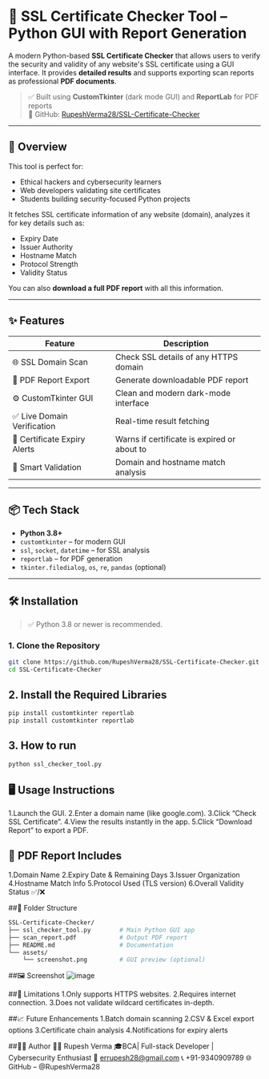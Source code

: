 # 🔐 SSL Certificate Checker Tool – Python GUI with Report Generation

A modern Python-based **SSL Certificate Checker** that allows users to verify the security and validity of any website's SSL certificate using a GUI interface. It provides **detailed results** and supports exporting scan reports as professional **PDF documents**.

> ✅ Built using **CustomTkinter** (dark mode GUI) and **ReportLab** for PDF reports  
> 🔗 GitHub: [RupeshVerma28/SSL-Certificate-Checker](https://github.com/RupeshVerma28/SSL-Certificate-Checker/tree/main)

---

## 🧭 Overview

This tool is perfect for:
- Ethical hackers and cybersecurity learners
- Web developers validating site certificates
- Students building security-focused Python projects

It fetches SSL certificate information of any website (domain), analyzes it for key details such as:
- Expiry Date
- Issuer Authority
- Hostname Match
- Protocol Strength
- Validity Status

You can also **download a full PDF report** with all this information.

---

## ✨ Features

| Feature                       | Description |
|------------------------------|-------------|
| 🌐 SSL Domain Scan            | Check SSL details of any HTTPS domain |
| 🧾 PDF Report Export          | Generate downloadable PDF report |
| ⚙️ CustomTkinter GUI          | Clean and modern dark-mode interface |
| ✅ Live Domain Verification   | Real-time result fetching |
| 📌 Certificate Expiry Alerts  | Warns if certificate is expired or about to |
| 🧠 Smart Validation           | Domain and hostname match analysis |

---

## 📦 Tech Stack

- **Python 3.8+**
- `customtkinter` – for modern GUI
- `ssl`, `socket`, `datetime` – for SSL analysis
- `reportlab` – for PDF generation
- `tkinter.filedialog`, `os`, `re`, `pandas` (optional)

---

## 🛠 Installation

> ✅ Python 3.8 or newer is recommended.

### 1. Clone the Repository

```bash
git clone https://github.com/RupeshVerma28/SSL-Certificate-Checker.git
cd SSL-Certificate-Checker
```
## 2. Install the Required Libraries 
```bash
pip install customtkinter reportlab
pip install customtkinter reportlab
```
## 3. How to run
```bash
python ssl_checker_tool.py
```
## 🖥️ Usage Instructions
1.Launch the GUI.
2.Enter a domain name (like google.com).
3.Click “Check SSL Certificate”.
4.View the results instantly in the app.
5.Click “Download Report” to export a PDF.

## 📄 PDF Report Includes
1.Domain Name
2.Expiry Date & Remaining Days
3.Issuer Organization
4.Hostname Match Info
5.Protocol Used (TLS version)
6.Overall Validity Status ✅/❌

##📂 Folder Structure
```graphql
SSL-Certificate-Checker/
├── ssl_checker_tool.py        # Main Python GUI app
├── scan_report.pdf            # Output PDF report
├── README.md                  # Documentation
└── assets/
    └── screenshot.png         # GUI preview (optional)
```

##🖼️ Screenshot
![image](https://github.com/user-attachments/assets/34a9c64d-1331-4dfb-8273-6cb345c97c2c)

##🚧 Limitations
1.Only supports HTTPS websites.
2.Requires internet connection.
3.Does not validate wildcard certificates in-depth.

##📈 Future Enhancements
 1.Batch domain scanning
 2.CSV & Excel export options
 3.Certificate chain analysis
 4.Notifications for expiry alerts

##🙋‍♂️ Author
👨‍💻 Rupesh Verma 
🎓BCA| Full-stack Developer | Cybersecurity Enthusiast
📧 errupesh28@gmail.com
📞 +91-9340909789
🌐 GitHub – @RupeshVerma28

